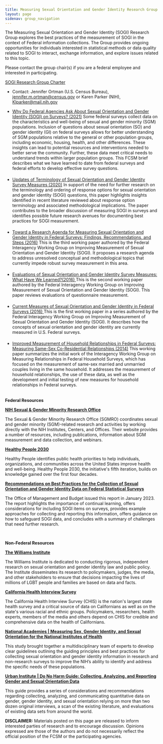 ```yaml
---
title: Measuring Sexual Orientation and Gender Identity Research Group
layout: page
sidenav: group_navigation
---
```

<p>The Measuring Sexual Orientation and Gender Identity (SOGI) Research Group explores the best practices of the measurement of SOGI in the context of Federal information collections. The Group provides ongoing opportunities for individuals interested in statistical methods or data quality related to SOGI to interact, exchange information, and explore issues related to this topic.</p>

<p>Please contact the group chair(s) if you are a federal employee and interested in participating.</p>

<p><a href="{{site.baseurl}}/assets/files/docs/SOGI_RG_Charter.pdf">SOGI Research Group Charter</a></p>

<ul>
  <li>Contact: Jennifer Ortman (U.S. Census Bureau), <a href="mailto:jennifer.m.ortman@census.gov">jennifer.m.ortman@census.gov</a> or Karen Parker (NIH), <a href="mailto:Klparker@mail.nih.gov">Klparker@mail.nih.gov</a></li>
</ul>
<ul>
  <li style="padding-bottom: 20px;" ><a href="{{site.baseurl}}/assets/files/docs/FCSM 21 01 062221.pdf" target="_blank"> Why Do Federal Agencies Ask About Sexual Orientation and Gender Identity (SOGI) on Surveys? (2021)</a> Some federal surveys collect data on the characteristics and well-being of sexual and gender minority (SGM) populations. Inclusion of questions about sexual orientation (SO) and gender identity (GI) on federal surveys allows for better understanding of SGM populations relative to the general or other population groups, including economic, housing, health, and other differences. These insights can lead to potential resources and interventions needed to better serve the community. Further, these data meet critical needs to understand trends within larger population groups.  This FCSM brief describes what we have learned to date from federal surveys and federal efforts to develop effective survey questions.</li>

  <li style="padding-bottom: 20px;" ><a href="{{site.baseurl}}/assets/files/docs/FCSM_SOGI_Terminology_FY20_Report_FINAL.pdf" target="_blank">Updates of Terminology of Sexual Orientation and Gender Identity Survey Measures (2020)</a>
      In support of the need for further research on the terminology and ordering of response options for sexual orientation and gender identity (SOGI) questions, this paper highlights insights identified in recent literature reviewed about response option terminology and associated methodological implications. The paper contributes to the broader discussion of measuring SOGI in surveys and identifies possible future research avenues for documenting best practices for SOGI measurement.</li>

  <li style="padding-bottom: 20px;"><a href="{{site.baseurl}}/assets/files/docs/SOGI_Research_Agenda_Final_Report_20161020.pdf" target="_blank">Toward a Research Agenda for Measuring Sexual Orientation and Gender Identity in Federal Surveys: Findings, Recommendations, and Steps (2016)</a>
  This is the third working paper authored by the Federal Interagency Working Group on Improving Measurement of Sexual Orientation and Gender Identity (SOGI). It proposes a research agenda to address unresolved conceptual and methodological topics that currently impede robust survey measurement in this area.</li>

  <li style="padding-bottom: 20px;"><a href="{{site.baseurl}}/assets/files/docs/Evaluations_of_SOGI_Questions_20160923.pdf" target="_blank">Evaluations of Sexual Orientation and Gender Identity Survey Measures: What Have We Learned?(2016) </a>
  This is the second working paper authored by the Federal Interagency Working Group on Improving Measurement of Sexual Orientation and Gender Identity (SOGI). This paper reviews evaluations of questionnaire measurement.</li>

  <li style="padding-bottom: 20px;"><a href="{{site.baseurl}}/assets/files/docs/current_measures_20160812.pdf" target="_blank">Current Measures of Sexual Orientation and Gender Identity in Federal Surveys (2016) </a>
  This is the first working paper in a series authored by the Federal Interagency Working Group on Improving Measurement of Sexual Orientation and Gender Identity (SOGI). It describes how the concepts of sexual orientation and gender identity are currently measured in U.S. Federal surveys.</li>

  <li style="padding-bottom: 20px;"><a href="{{site.baseurl}}/assets/files/docs/MRFHS_StatisticalPolicyWorkingPaper201408.pdf" target="_blank">Improved Measurement of Household Relationships in Federal Surveys: Measuring Same-Sex Co-Residential Relationships (2014)</a>
This working paper summarizes the initial work of the Interagency Working Group on Measuring Relationships in Federal Household Surveys, which has focused on the measurement of same-sex married and unmarried couples living in the same household. It addresses the measurement of household relationships, the use of these data, as well as the development and initial testing of new measures for household relationships in Federal surveys.</li>
</ul>

<p><strong>Federal Resources</strong></p>

<p><a href="https://dpcpsi.nih.gov/sgmro"><strong>NIH Sexual &amp; Gender Minority Research Office</strong></a></p>

<p>The Sexual &amp; Gender Minority Research Office (SGMRO) coordinates sexual and gender minority (SGM)-related research and activities by working directly with the NIH Institutes, Centers, and Offices. Their website provides a number of resources, including publications, information about SGM measurement and data collection, and webinars.</p>

<p><a href="https://health.gov/healthypeople"><strong>Healthy People 2030</strong></a></p>

<p>Healthy People identifies public health priorities to help individuals, organizations, and communities across the United States improve health and well-being. Healthy People 2030, the initiative's fifth iteration, builds on knowledge gained over the first four decades.</p>

<p><a href="https://www.whitehouse.gov/wp-content/uploads/2023/01/SOGI-Best-Practices.pdf"><strong>Recommendations on Best Practices for the Collection of Sexual Orientation and Gender Identity Data on Federal Statistical Surveys</strong></a></p>

<p>The Office of Management and Budget issued this report in January 2023. The report highlights the importance of continual learning, offers considerations for including SOGI items on surveys, provides example approaches for collecting and reporting this information, offers guidance on how to safeguard SOGI data, and concludes with a summary of challenges that need further research.</p>

<p>&nbsp;</p>

<p><strong>Non-Federal Resources</strong></p>

<p><a href="https://williamsinstitute.law.ucla.edu/about/who-we-are/"><strong>The Williams Institute</strong></a></p>

<p>The Williams Institute is dedicated to conducting rigorous, independent research on sexual orientation and gender identity law and public policy. The Institute disseminates its research to policymakers, judges, the media, and other stakeholders to ensure that decisions impacting the lives of millions of LGBT people and families are based on data and facts.</p>

<p><a href="http://healthpolicy.ucla.edu/chis/Pages/default.aspx"><strong>California Health Interview Survey</strong></a></p>

<p>The California Health Interview Survey (CHIS) is the nation's largest state health survey and a critical source of data on Californians as well as on the state's various racial and ethnic groups. Policymakers, researchers, health experts, members of the media and others depend on CHIS for credible and comprehensive data on the health of Californians.</p>

<p><a href="https://www.nationalacademies.org/our-work/measuring-sex-gender-identity-and-sexual-orientation-for-the-national-institutes-of-health"><strong>National Academies | Measuring Sex, Gender Identity, and Sexual Orientation for the National Institutes of Health</strong></a></p>

<p>This study brought together a multidisciplinary team of experts to develop clear guidelines outlining the guiding principles and best practices for collecting sexual orientation and gender identity information in research and non-research surveys to improve the NIH’s ability to identify and address the specific needs of these populations.</p>

<p><a href="https://www.urban.org/research/publication/do-no-harm-guide-collecting-analyzing-and-reporting-gender-and-sexual?utm_source=urban_EA&utm_campaign=dnh_gender&utm_id=race_and_equity&utm_term=race_and_equity&utm_content=R"><strong>Urban Institute | Do No Harm Guide: Collecting, Analyzing, and Reporting Gender and Sexual Orientation Data</strong></a></p>

<p>This guide provides a series of considerations and recommendations regarding collecting, analyzing, and communicating quantitative data on gender, gender identity, and sexual orientation relying on more than two dozen original interviews, a scan of the existing literature, and evaluations of existing data sets from around the world.</p>


<!-- GOES ON THE DATA QUALITY PAGE!!!!!!!
<ul>
  <li><a href="../../assets/docs/Transparent_Reporting_FCSM_19_01_092719.pdf" target="_blank">Transparent Reporting for Integrated Data Quality</a>: Practices of Seven Federal Statistical Agencies (2019)</li>

  <li><a href="../../assets/docs/Quality_Integrated_Data.pdf" target="_blank">Transparent Quality Reporting in the Integration of Multiple Data Sources</a>: A Progress Report (2018)</li>

  <li> <a href="../../assets/docs/Workshop_Summary.pdf" target="_blank">Findings from the Integrated Data Workshops hosted by the Federal Committee on Statistical Methodology and Washington Statistical Society (2018)</a> </li>

  <li> <a href="https://www.mathematica.org/our-publications-and-findings/publications/transparency-in-the-reporting-of-quality-for-integrated-data-a-review-of-international-standards">Transparency in the Reporting of Quality for Integrated Data</a>: A Review of International Standards and Guidelines (2018) </li>

  <li><a href="../../assets/docs/DataQualityAssessmentTool.pdf" target="_blank">Data Quality Assessment Tool for Administrative Data (2013)</a></li>

</ul>-->
<p><b>DISCLAIMER:</b> Materials posted on this page are released to inform interested parties of research and to encourage discussion. Opinions expressed are those of the authors and do not necessarily reflect the official position of the FCSM or the participating agencies.</p>
